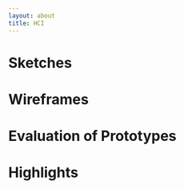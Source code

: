```yaml
---
layout: about
title: HCI
---
```

# Sketches #

# Wireframes #

# Evaluation of Prototypes #

# Highlights #